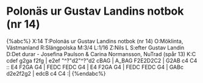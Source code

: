 # Polonäs ur Gustav Landins notbok (nr 14)

{%abc%}
X:14
T:Polonäs ur Gustav Landins notbok (nr 14)
O:Möklinta, Västmanland
R:Slängpolska
M:3/4
L:1/16
Z:Nils L
S:efter Gustav Landin
D:Det durar - Josefina Paulson & Carina Normansson, NuTrad (spår 13)
K:C
cdef g2ga f2fg | e2ef "^?"d2"^?"d2 cBAG | A_BAG F2E2D2C2 | G2AB c4 C4 ::
E4 F2GA G4 | FEDC FEDC G4 | E4 F2GA G4 | FEDC FEDC G4 | 
GABc d2e2f2g2 | edcB c4 C4 :|
{%endabc%}
